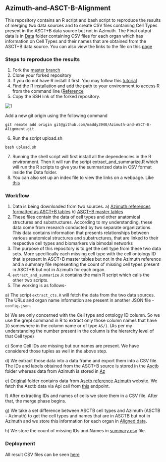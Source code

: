 ## Azimuth-and-ASCT-B-Alignment


This repository contains an R script and bash script to reproduce the results of merging two data sources and to create CSV files containing Cell Types present in the ASCT+B data source but not in Azimuth. The Final output data is in [Data](https://github.com/maddy3940/Azimuth-and-ASCT-B-Alignment/tree/master/Data/Aligned%20Data) folder containing CSV files for each organ which has information on Cell Types and their names that are obtained from the ASCT+B data source. You can also view the links to the file on this [page](https://maddy3940.github.io/Azimuth-and-ASCT-B-Alignment/)


### Steps to reproduce the results

1) Fork the [master branch](https://github.com/maddy3940/Azimuth-and-ASCT-B-Alignment)
2) Clone your forked repository
3) If you do not have R install it first. You may follow this [tutorial](https://www.datacamp.com/community/tutorials/installing-R-windows-mac-ubuntu)
4) Find the R installation and add the path to your environment to access R from the command line ([Reference](https://helpdeskgeek.com/windows-10/add-windows-path-environment-variable/)
5) Copy the SSH link of the forked repository. 

![1](https://user-images.githubusercontent.com/44323045/145687023-15edb940-7054-4def-b74d-b82bc793abac.JPG)


Add a new git origin using the following command

```
git remote add origin git@github.com/maddy3940/Azimuth-and-ASCT-B-Alignment.git
```

6) Run the script upload.sh 
```
bash upload.sh
```

7) Running the shell script will first install all the dependencies in the R environment. Then it will run the script extract_and_summarize.R which will run the R scripts to give you the summarized data in CSV format inside the Data folder.
8) You can also set up an index file to view the links on a webpage. Like [this](https://maddy3940.github.io/Azimuth-and-ASCT-B-Alignment/) 


### Workflow

1) Data is being downloaded from two sources. 
      a) [Azimuth references formatted as ASCT+B tables](https://hubmapconsortium.github.io/asctb-azimuth-data-comparison/) 
      b) [ASCT+B master tables](https://asctb-api.herokuapp.com/)
2) These files contain the data of cell types and other anatomical structures and substructures. According to my understanding, these data come from research conducted by two separate organizations. This data contains information that presents relationships between various anatomical structures and substructures, that are linked to their respective cell types and biomarkers via bimodal networks
3) The purpose of this repository is to get the cell type from these two data sets. More specifically each missing cell type with the cell ontology ID that is present in ASCT+B master tables but not in the Azimuth reference and a summary file representing the count of missing cell types present in ASCT+B but not in Azimuth for each organ.
4)  `extract_and_summarize.R` contains the main R script which calls the other two scripts.
5) The working is as follows-
  
  a) The script `extract_cts.R` will fetch the data from the two data sources. The URLs and organ name information are present in another JSON file - `config.json`. 
  
  b) We are only concerned with the Cell type and ontology ID column. So we use the grepl command in R to extract only those column names that have `ID` somewhere in the column name or of type  `AS/1`. (As per my understanding the number present in the column is the hierarchy level of that Cell type)
  
  c) Some Cell IDs are missing but our names are present. We have considered those tuples as well in the above step.
  
  d) We extract those data into a data frame and export them into a CSV file. The IDs and labels obtained from the ASCT+B source is stored in the [Asctb](https://github.com/maddy3940/Azimuth-and-ASCT-B-Alignment/tree/master/Data/Asctb) folder whereas data from Azimuth is stored in [Az](https://github.com/maddy3940/Azimuth-and-ASCT-B-Alignment/tree/master/Data/Az)
  
  e) [Original](https://github.com/maddy3940/Azimuth-and-ASCT-B-Alignment/tree/master/Data/Original) folder contains data from [Asctb reference Azimuth](https://hubmapconsortium.github.io/asctb-azimuth-data-comparison/) website. We fetch the Asctb data via Api call from [this](https://asctb-api.herokuapp.com/) endpoint.
  
  f) After extracting IDs and names of cells we store them in a CSV file. After that, the merge phase begins. 
  
  g) We take a set difference between ASCTB cell types and Azimuth (ASCTB - Azimuth) to get the cell types and names that are in ASCTB but not in Azimuth and we store this information for each organ in [Aligned data](https://github.com/maddy3940/Azimuth-and-ASCT-B-Alignment/tree/master/Data/Aligned%20Data).
  
  h) We store the count of missing IDs and Names in [summary.csv](https://github.com/maddy3940/Azimuth-and-ASCT-B-Alignment/blob/master/Data/Aligned%20Data/summary.csv) file.


### Deployment
All result CSV files can be seen [here](https://github.com/maddy3940/Azimuth-and-ASCT-B-Alignment/tree/master/Data/Aligned%20Data)


